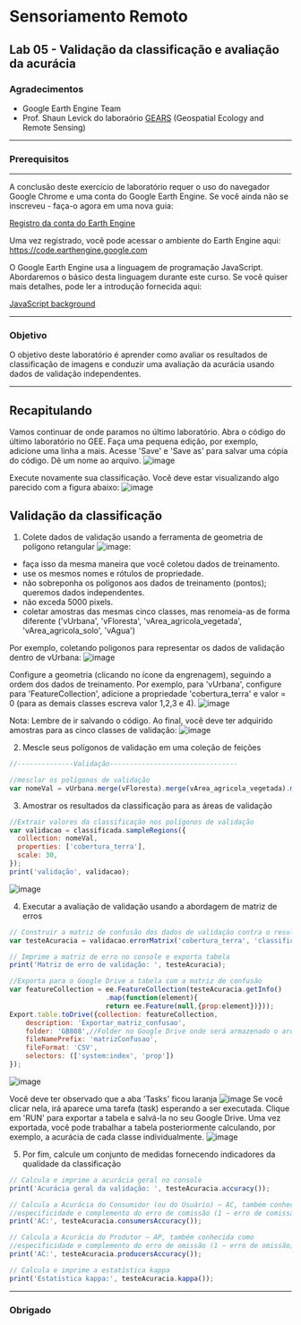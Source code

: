 # Sensoriamento Remoto
Lab 05 - Validação da classificação e avaliação da acurácia
--------------

### Agradecimentos
- Google Earth Engine Team
- Prof. Shaun Levick do laboraório [GEARS](https://www.gears-lab.com)  (Geospatial Ecology and Remote Sensing) 

------

### Prerequisitos
-------------
A conclusão deste exercício de laboratório requer o uso do navegador Google Chrome e uma conta do Google Earth Engine. Se você ainda não se inscreveu - faça-o agora em uma nova guia:

[Registro da conta do Earth Engine](https://signup.earthengine.google.com/)

Uma vez registrado, você pode acessar o ambiente do Earth Engine aqui: https://code.earthengine.google.com

O Google Earth Engine usa a linguagem de programação JavaScript. Abordaremos o básico desta linguagem durante este curso. Se você quiser mais detalhes, pode ler a introdução fornecida aqui:

[JavaScript background](https://developers.google.com/earth-engine/tutorials/tutorials)

------------------------------------------------------------------------
### Objetivo

O objetivo deste laboratório é aprender como avaliar os resultados de classificação de imagens e conduzir uma avaliação da acurácia usando dados de validação independentes.

----------

## Recapitulando
Vamos continuar de onde paramos no último laboratório.
Abra o código do último laboratório no GEE. Faça uma pequena edição, por exemplo, adicione uma linha a mais. Acesse 'Save' e 'Save as' para salvar uma cópia do código. Dê um nome ao arquivo.
![image](https://user-images.githubusercontent.com/41900626/175935827-bdb54136-6de9-4357-a197-9b1160a7ee2e.png)

Execute novamente sua classificação. Você deve estar visualizando algo parecido com a figura abaixo:
![image](https://user-images.githubusercontent.com/41900626/175936358-28294555-d2b7-4d7c-ae41-6ac0b0d378fe.png)


## Validação da classificação

1. Colete dados de validação usando a ferramenta de geometria de polígono retangular ![image](https://user-images.githubusercontent.com/41900626/175937417-b8d465e1-d5af-48e2-b5ba-958bd98e2e09.png):
  - faça isso da mesma maneira que você coletou dados de treinamento.
  - use os mesmos nomes e rótulos de propriedade.
  - não sobreponha os polígonos aos dados de treinamento (pontos); queremos dados independentes.
  - não exceda 5000 pixels.
  - coletar amostras das mesmas cinco classes, mas renomeia-as de forma diferente ('vUrbana', 'vFloresta', 'vArea_agricola_vegetada', 'vArea_agricola_solo', 'vAgua')

Por exemplo, coletando poligonos para representar os dados de validação dentro de vUrbana: 
![image](https://user-images.githubusercontent.com/41900626/175941484-d0724dc3-8b75-4618-b038-a004948a6f60.png)

Configure a geometria (clicando no ícone da engrenagem), seguindo a ordem dos dados de treinamento. Por exemplo, para 'vUrbana', configure para 'FeatureCollection', adicione a propriedade 'cobertura_terra' e valor = 0 (para as demais classes escreva valor 1,2,3 e 4).
![image](https://user-images.githubusercontent.com/41900626/175942534-a534d5b4-a343-445e-a86a-5896eaeb8bab.png)

Nota: Lembre de ir salvando o código.
Ao final, você deve ter adquirido amostras para as cinco classes de validação:
![image](https://user-images.githubusercontent.com/41900626/175948116-243de285-0749-4d6f-97dd-c2111f749dae.png)

  

2. Mescle seus polígonos de validação em uma coleção de feições
```JavaScript
//--------------Validação--------------------------------

//mesclar os polígonos de validação
var nomeVal = vUrbana.merge(vFloresta).merge(vArea_agricola_vegetada).merge(vArea_agricola_solo).merge(vAgua);
```

3. Amostrar os resultados da classificação para as áreas de validação
```JavaScript
//Extrair valores da classificação nos polígonos de validação
var validacao = classificada.sampleRegions({
  collection: nomeVal,
  properties: ['cobertura_terra'],
  scale: 30,
});
print('validação', validacao);
```
![image](https://user-images.githubusercontent.com/41900626/175950839-df5f6b58-a555-423c-9a8d-9d619b87d4ff.png)


4. Executar a avaliação de validação usando a abordagem de matriz de erros
```JavaScript
// Construir a matriz de confusão dos dados de validação contra o resultado da classificação
var testeAcuracia = validacao.errorMatrix('cobertura_terra', 'classification');

// Imprime a matriz de erro no console e exporta tabela
print('Matriz de erro de validação: ', testeAcuracia);

//Exporta para o Google Drive a tabela com a matriz de confusão
var featureCollection = ee.FeatureCollection(testeAcuracia.getInfo()
                        .map(function(element){
                        return ee.Feature(null,{prop:element})}));
Export.table.toDrive({collection: featureCollection,
    description: 'Exportar_matriz_confusao',
    folder: 'GB808',//Folder no Google Drive onde será armazenado o arquivo CSV
    fileNamePrefix: 'matrizConfusao', 
    fileFormat: 'CSV',
    selectors: (['system:index', 'prop'])
});
```
![image](https://user-images.githubusercontent.com/41900626/176021853-48d4451b-2eca-4312-8e40-6e15118aa6e3.png)

Você deve ter observado que a aba 'Tasks' ficou laranja ![image](https://user-images.githubusercontent.com/41900626/176021968-ccf22719-c332-4979-aa52-34102b3ceedd.png)
Se você clicar nela, irá aparece uma tarefa (task) esperando a ser executada. Clique em 'RUN' para exportar a tabela e salvá-la no seu Google Drive. Uma vez exportada, você pode trabalhar a tabela posteriormente calculando, por exemplo, a acurácia de cada classe individualmente.
![image](https://user-images.githubusercontent.com/41900626/176022613-a803a49d-9816-4885-92a3-c64193e5bd0c.png)


5. Por fim, calcule um conjunto de medidas fornecendo indicadores da qualidade da classificação
```JavaScript
// Calcula e imprime a acurácia geral no console
print('Acurácia geral da validação: ', testeAcuracia.accuracy());

// Calcula a Acurácia do Consumidor (ou do Usuário) – AC, também conhecida como 
//especificidade e complemento do erro de comissão (1 − erro de comissão)
print('AC:', testeAcuracia.consumersAccuracy());

// Calcula a Acurácia do Produtor – AP, também conhecida como 
//especificidade e complemento do erro de omissão (1 − erro de omissão)
print('AC:', testeAcuracia.producersAccuracy());

// Calcula e imprime a estatística kappa
print('Estatística kappa:', testeAcuracia.kappa());
```

-------
### Obrigado
